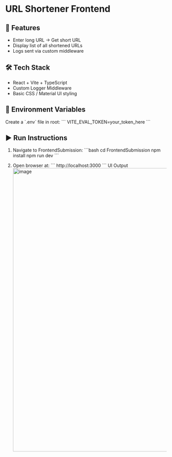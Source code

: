 # URL Shortener Frontend

## 🚀 Features
- Enter long URL → Get short URL
- Display list of all shortened URLs
- Logs sent via custom middleware

## 🛠️ Tech Stack
- React + Vite + TypeScript
- Custom Logger Middleware
- Basic CSS / Material UI styling

## 🔑 Environment Variables
Create a \`.env\` file in root:
\`\`\`
VITE_EVAL_TOKEN=your_token_here
\`\`\`

## ▶️ Run Instructions
1. Navigate to FrontendSubmission:
   \`\`\`bash
   cd FrontendSubmission
   npm install
   npm run dev
   \`\`\`

2. Open browser at:
   \`\`\`
   http://localhost:3000
   \`\`\`
   UI Output <img width="1235" height="886" alt="image" src="https://github.com/user-attachments/assets/b7863a2c-38a3-4615-aa05-06975cbdf4db" />

